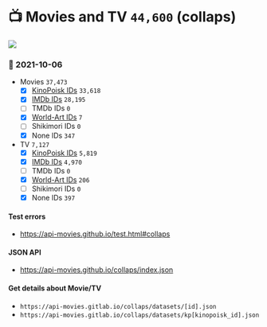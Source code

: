 # :tv: Movies and TV `44,600` (collaps)

<a href="https://API-Movies.github.io"><img src="https://API-Movies.github.io/banner.png?cache"></a>

### :date: 2021-10-06
- Movies `37,473`
  - [x] <a href="https://API-Movies.github.io/collaps/movie_kinopoisk_ids.json">KinoPoisk IDs</a> `33,618`
  - [x] <a href="https://API-Movies.github.io/collaps/movie_imdb_ids.json">IMDb IDs</a> `28,195`
  - [ ] TMDb IDs `0`
  - [x] <a href="https://API-Movies.github.io/collaps/movie_world_art_ids.json">World-Art IDs</a> `7`
  - [ ] Shikimori IDs `0`
  - [x] None IDs `347`
- TV `7,127`
  - [x] <a href="https://API-Movies.github.io/collaps/tv_kinopoisk_ids.json">KinoPoisk IDs</a> `5,819`
  - [x] <a href="https://API-Movies.github.io/collaps/tv_imdb_ids.json">IMDb IDs</a> `4,970`
  - [ ] TMDb IDs `0`
  - [x] <a href="https://API-Movies.github.io/collaps/tv_world_art_ids.json">World-Art IDs</a> `206`
  - [ ] Shikimori IDs `0`
  - [x] None IDs `397`
#### Test errors
- <a href='https://api-movies.github.io/test.html#collaps'>https://api-movies.github.io/test.html#collaps</a>
#### JSON API
- <a href='https://api-movies.github.io/collaps/index.json'>https://api-movies.github.io/collaps/index.json</a>
#### Get details about Movie/TV
- `https://api-movies.gitlab.io/collaps/datasets/[id].json`
- `https://api-movies.gitlab.io/collaps/datasets/kp[kinopoisk_id].json`
